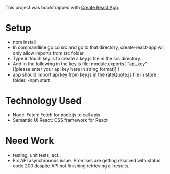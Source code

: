 This project was bootstrapped with [Create React App](https://github.com/facebookincubator/create-react-app).

# Setup
- npm install 
- In commandline go cd src and go to that directory, create-react-app will only allow imports from src folder. 
- Type in touch key.js to create a key.js file in the src directory.
- Add in the following in the key.js file:
module.exports{
     "api_key": [[please enter your api key here in string format]]
}
- app should import api key from key.js in the rateQuote.js file in store folder.
-npm start


# Technology Used
- Node-Fetch: Fetch for node.js to call apis
- Semantic UI React: CSS framework for React

# Need Work
- testing, unit tests, ect..
- Fix API asynchronous issue. Promises are getting resolved with status code 200 despite API not finishing retrieving all results. 
